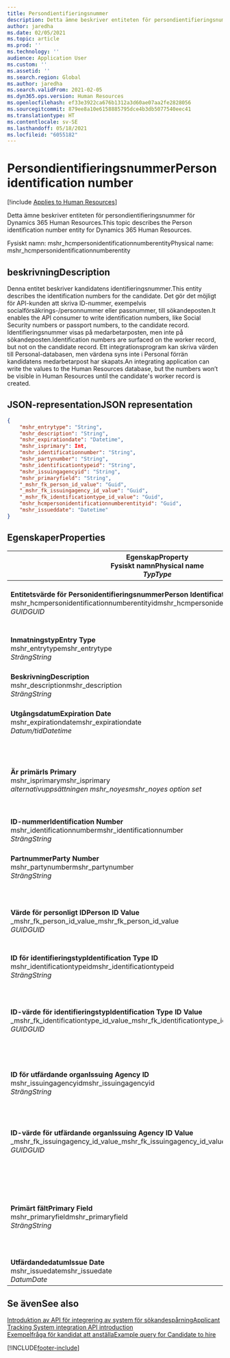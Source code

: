 ```yaml
---
title: Persondientifieringsnummer
description: Detta ämne beskriver entiteten för persondientifieringsnummer för Dynamics 365 Human Resources.
author: jaredha
ms.date: 02/05/2021
ms.topic: article
ms.prod: ''
ms.technology: ''
audience: Application User
ms.custom: ''
ms.assetid: ''
ms.search.region: Global
ms.author: jaredha
ms.search.validFrom: 2021-02-05
ms.dyn365.ops.version: Human Resources
ms.openlocfilehash: ef33e3922ca676b1312a3d60ae07aa2fe2828056
ms.sourcegitcommit: 879ee8a10e6158885795dce4b3db5077540eec41
ms.translationtype: HT
ms.contentlocale: sv-SE
ms.lasthandoff: 05/18/2021
ms.locfileid: "6055182"
---
```

# <a name="person-identification-number"></a><span data-ttu-id="cde75-103">Persondientifieringsnummer</span><span class="sxs-lookup"><span data-stu-id="cde75-103">Person identification number</span></span>

[!include [Applies to Human Resources](../includes/applies-to-hr.md)]

<span data-ttu-id="cde75-104">Detta ämne beskriver entiteten för persondientifieringsnummer för Dynamics 365 Human Resources.</span><span class="sxs-lookup"><span data-stu-id="cde75-104">This topic describes the Person identification number entity for Dynamics 365 Human Resources.</span></span>

<span data-ttu-id="cde75-105">Fysiskt namn: mshr_hcmpersonidentificationnumberentity</span><span class="sxs-lookup"><span data-stu-id="cde75-105">Physical name: mshr_hcmpersonidentificationnumberentity</span></span>

## <a name="description"></a><span data-ttu-id="cde75-106">beskrivning</span><span class="sxs-lookup"><span data-stu-id="cde75-106">Description</span></span>

<span data-ttu-id="cde75-107">Denna entitet beskriver kandidatens identifieringsnummer.</span><span class="sxs-lookup"><span data-stu-id="cde75-107">This entity describes the identification numbers for the candidate.</span></span> <span data-ttu-id="cde75-108">Det gör det möjligt för API-kunden att skriva ID-nummer, exempelvis socialförsäkrings-/personnummer eller passnummer, till sökandeposten.</span><span class="sxs-lookup"><span data-stu-id="cde75-108">It enables the API consumer to write identification numbers, like Social Security numbers or passport numbers, to the candidate record.</span></span> <span data-ttu-id="cde75-109">Identifieringsnummer visas på medarbetarposten, men inte på sökandeposten.</span><span class="sxs-lookup"><span data-stu-id="cde75-109">Identification numbers are surfaced on the worker record, but not on the candidate record.</span></span> <span data-ttu-id="cde75-110">Ett integrationsprogram kan skriva värden till Personal-databasen, men värdena syns inte i Personal förrän kandidatens medarbetarpost har skapats.</span><span class="sxs-lookup"><span data-stu-id="cde75-110">An integrating application can write the values to the Human Resources database, but the numbers won’t be visible in Human Resources until the candidate's worker record is created.</span></span>

## <a name="json-representation"></a><span data-ttu-id="cde75-111">JSON-representation</span><span class="sxs-lookup"><span data-stu-id="cde75-111">JSON representation</span></span>

```json
{
    "mshr_entrytype": "String",
    "mshr_description": "String",
    "mshr_expirationdate": "Datetime",
    "mshr_isprimary": Int,
    "mshr_identificationnumber": "String",
    "mshr_partynumber": "String",
    "mshr_identificationtypeid": "String",
    "mshr_issuingagencyid": "String",
    "mshr_primaryfield": "String",
    "_mshr_fk_person_id_value": "Guid",
    "_mshr_fk_issuingagency_id_value": "Guid",
    "_mshr_fk_identificationtype_id_value": "Guid",
    "mshr_hcmpersonidentificationnumberentityid": "Guid",
    "mshr_issueddate": "Datetime"
}
```

## <a name="properties"></a><span data-ttu-id="cde75-112">Egenskaper</span><span class="sxs-lookup"><span data-stu-id="cde75-112">Properties</span></span>

| <span data-ttu-id="cde75-113">Egenskap</span><span class="sxs-lookup"><span data-stu-id="cde75-113">Property</span></span><br><span data-ttu-id="cde75-114">**Fysiskt namn**</span><span class="sxs-lookup"><span data-stu-id="cde75-114">**Physical name**</span></span><br><span data-ttu-id="cde75-115">**_Typ_**</span><span class="sxs-lookup"><span data-stu-id="cde75-115">**_Type_**</span></span> | <span data-ttu-id="cde75-116">Använd</span><span class="sxs-lookup"><span data-stu-id="cde75-116">Use</span></span> | <span data-ttu-id="cde75-117">beskrivning</span><span class="sxs-lookup"><span data-stu-id="cde75-117">Description</span></span> |
| --- | --- | --- |
| <span data-ttu-id="cde75-118">**Entitetsvärde för Personidentifieringsnummer**</span><span class="sxs-lookup"><span data-stu-id="cde75-118">**Person Identification Number Entity ID**</span></span><br><span data-ttu-id="cde75-119">mshr_hcmpersonidentificationnumberentityid</span><span class="sxs-lookup"><span data-stu-id="cde75-119">mshr_hcmpersonidentificationnumberentityid</span></span><br><span data-ttu-id="cde75-120">*GUID*</span><span class="sxs-lookup"><span data-stu-id="cde75-120">*GUID*</span></span> | <span data-ttu-id="cde75-121">Skrivskydd</span><span class="sxs-lookup"><span data-stu-id="cde75-121">Read-only</span></span><br><span data-ttu-id="cde75-122">Obligatoriskt</span><span class="sxs-lookup"><span data-stu-id="cde75-122">Required</span></span><br><span data-ttu-id="cde75-123">Systemgenererad</span><span class="sxs-lookup"><span data-stu-id="cde75-123">System-generated</span></span> | <span data-ttu-id="cde75-124">Unik primär identifierare för nummerposten för personidentifiering.</span><span class="sxs-lookup"><span data-stu-id="cde75-124">Unique primary identifier for the person identification number record.</span></span> |
| <span data-ttu-id="cde75-125">**Inmatningstyp**</span><span class="sxs-lookup"><span data-stu-id="cde75-125">**Entry Type**</span></span><br><span data-ttu-id="cde75-126">mshr_entrytype</span><span class="sxs-lookup"><span data-stu-id="cde75-126">mshr_entrytype</span></span><br><span data-ttu-id="cde75-127">*Sträng*</span><span class="sxs-lookup"><span data-stu-id="cde75-127">*String*</span></span> | <span data-ttu-id="cde75-128">Skrivskydd</span><span class="sxs-lookup"><span data-stu-id="cde75-128">Read-write</span></span><br><span data-ttu-id="cde75-129">Valfritt</span><span class="sxs-lookup"><span data-stu-id="cde75-129">Optional</span></span> | <span data-ttu-id="cde75-130">Frivärde som referens till inmatningstypen för identifieringsnumret.</span><span class="sxs-lookup"><span data-stu-id="cde75-130">Free value to reference the type of entry for the identification number.</span></span> |
| <span data-ttu-id="cde75-131">**Beskrivning**</span><span class="sxs-lookup"><span data-stu-id="cde75-131">**Description**</span></span><br><span data-ttu-id="cde75-132">mshr_description</span><span class="sxs-lookup"><span data-stu-id="cde75-132">mshr_description</span></span><br><span data-ttu-id="cde75-133">*Sträng*</span><span class="sxs-lookup"><span data-stu-id="cde75-133">*String*</span></span> | <span data-ttu-id="cde75-134">Skrivskydd</span><span class="sxs-lookup"><span data-stu-id="cde75-134">Read-write</span></span><br><span data-ttu-id="cde75-135">Valfritt</span><span class="sxs-lookup"><span data-stu-id="cde75-135">Optional</span></span> | <span data-ttu-id="cde75-136">Beskrivningen av ID-numret.</span><span class="sxs-lookup"><span data-stu-id="cde75-136">The description of the identification number.</span></span> |
| <span data-ttu-id="cde75-137">**Utgångsdatum**</span><span class="sxs-lookup"><span data-stu-id="cde75-137">**Expiration Date**</span></span><br><span data-ttu-id="cde75-138">mshr_expirationdate</span><span class="sxs-lookup"><span data-stu-id="cde75-138">mshr_expirationdate</span></span><br><span data-ttu-id="cde75-139">*Datum/tid*</span><span class="sxs-lookup"><span data-stu-id="cde75-139">*Datetime*</span></span> | <span data-ttu-id="cde75-140">Skrivskydd</span><span class="sxs-lookup"><span data-stu-id="cde75-140">Read-write</span></span><br><span data-ttu-id="cde75-141">Valfritt</span><span class="sxs-lookup"><span data-stu-id="cde75-141">Optional</span></span> | <span data-ttu-id="cde75-142">Det datum då identifieringsnumret eller det kopplade dokumentet upphör att gälla.</span><span class="sxs-lookup"><span data-stu-id="cde75-142">The date on which the identification number or associated document expires.</span></span> |
| <span data-ttu-id="cde75-143">**Är primär**</span><span class="sxs-lookup"><span data-stu-id="cde75-143">**Is Primary**</span></span><br><span data-ttu-id="cde75-144">mshr_isprimary</span><span class="sxs-lookup"><span data-stu-id="cde75-144">mshr_isprimary</span></span><br><span data-ttu-id="cde75-145">*alternativuppsättningen mshr_noyes*</span><span class="sxs-lookup"><span data-stu-id="cde75-145">*mshr_noyes option set*</span></span> | <span data-ttu-id="cde75-146">Skrivskydd</span><span class="sxs-lookup"><span data-stu-id="cde75-146">Read-write</span></span><br><span data-ttu-id="cde75-147">Valfritt</span><span class="sxs-lookup"><span data-stu-id="cde75-147">Optional</span></span> | <span data-ttu-id="cde75-148">Anger huruvida identifieringsnumret är den primära posten för personen för den här identifieringstypen.</span><span class="sxs-lookup"><span data-stu-id="cde75-148">Defines whether the identification number is the primary record for the person for this identification type.</span></span> |
| <span data-ttu-id="cde75-149">**ID-nummer**</span><span class="sxs-lookup"><span data-stu-id="cde75-149">**Identification Number**</span></span><br><span data-ttu-id="cde75-150">mshr_identificationnumber</span><span class="sxs-lookup"><span data-stu-id="cde75-150">mshr_identificationnumber</span></span><br><span data-ttu-id="cde75-151">*Sträng*</span><span class="sxs-lookup"><span data-stu-id="cde75-151">*String*</span></span> | <span data-ttu-id="cde75-152">Skrivskydd</span><span class="sxs-lookup"><span data-stu-id="cde75-152">Read-write</span></span><br><span data-ttu-id="cde75-153">Obligatoriskt</span><span class="sxs-lookup"><span data-stu-id="cde75-153">Required</span></span> | <span data-ttu-id="cde75-154">ID-numret.</span><span class="sxs-lookup"><span data-stu-id="cde75-154">The identification number.</span></span> |
| <span data-ttu-id="cde75-155">**Partnummer**</span><span class="sxs-lookup"><span data-stu-id="cde75-155">**Party Number**</span></span><br><span data-ttu-id="cde75-156">mshr_partynumber</span><span class="sxs-lookup"><span data-stu-id="cde75-156">mshr_partynumber</span></span><br><span data-ttu-id="cde75-157">*Sträng*</span><span class="sxs-lookup"><span data-stu-id="cde75-157">*String*</span></span> | <span data-ttu-id="cde75-158">Skrivskydd</span><span class="sxs-lookup"><span data-stu-id="cde75-158">Read-write</span></span><br><span data-ttu-id="cde75-159">Obligatoriskt</span><span class="sxs-lookup"><span data-stu-id="cde75-159">Required</span></span> | <span data-ttu-id="cde75-160">Identifieraren för parten (personen) som äger indentifieringsnumret.</span><span class="sxs-lookup"><span data-stu-id="cde75-160">The identifier of the party (person) owning the identification number.</span></span> |
| <span data-ttu-id="cde75-161">**Värde för personligt ID**</span><span class="sxs-lookup"><span data-stu-id="cde75-161">**Person ID Value**</span></span><br><span data-ttu-id="cde75-162">_mshr_fk_person_id_value</span><span class="sxs-lookup"><span data-stu-id="cde75-162">_mshr_fk_person_id_value</span></span><br><span data-ttu-id="cde75-163">*GUID*</span><span class="sxs-lookup"><span data-stu-id="cde75-163">*GUID*</span></span> | <span data-ttu-id="cde75-164">Skrivskydd</span><span class="sxs-lookup"><span data-stu-id="cde75-164">Read-only</span></span><br><span data-ttu-id="cde75-165">Obligatoriskt</span><span class="sxs-lookup"><span data-stu-id="cde75-165">Required</span></span><br><span data-ttu-id="cde75-166">Sekundärnyckel: mshr_dirpersonentityid tillhörande entiteten mshr_dirpersonentity</span><span class="sxs-lookup"><span data-stu-id="cde75-166">Foreign key: mshr_dirpersonentityid of mshr_dirpersonentity entity</span></span> | <span data-ttu-id="cde75-167">Den unika identifieraren för parten (personen).</span><span class="sxs-lookup"><span data-stu-id="cde75-167">The unique identifier of the party (person).</span></span> |
| <span data-ttu-id="cde75-168">**ID för identifieringstyp**</span><span class="sxs-lookup"><span data-stu-id="cde75-168">**Identification Type ID**</span></span><br><span data-ttu-id="cde75-169">mshr_identificationtypeid</span><span class="sxs-lookup"><span data-stu-id="cde75-169">mshr_identificationtypeid</span></span><br><span data-ttu-id="cde75-170">*Sträng*</span><span class="sxs-lookup"><span data-stu-id="cde75-170">*String*</span></span> | <span data-ttu-id="cde75-171">Skrivskydd</span><span class="sxs-lookup"><span data-stu-id="cde75-171">Read-write</span></span><br><span data-ttu-id="cde75-172">Obligatoriskt</span><span class="sxs-lookup"><span data-stu-id="cde75-172">Required</span></span> | <span data-ttu-id="cde75-173">Identifieringsnumrets typ.</span><span class="sxs-lookup"><span data-stu-id="cde75-173">The type of identification number.</span></span> |
| <span data-ttu-id="cde75-174">**ID-värde för identifieringstyp**</span><span class="sxs-lookup"><span data-stu-id="cde75-174">**Identification Type ID Value**</span></span><br><span data-ttu-id="cde75-175">_mshr_fk_identificationtype_id_value</span><span class="sxs-lookup"><span data-stu-id="cde75-175">_mshr_fk_identificationtype_id_value</span></span><br><span data-ttu-id="cde75-176">*GUID*</span><span class="sxs-lookup"><span data-stu-id="cde75-176">*GUID*</span></span> | <span data-ttu-id="cde75-177">Skrivskydd</span><span class="sxs-lookup"><span data-stu-id="cde75-177">Read-only</span></span><br><span data-ttu-id="cde75-178">Obligatoriskt</span><span class="sxs-lookup"><span data-stu-id="cde75-178">Required</span></span><br><span data-ttu-id="cde75-179">Sekundärnyckel: mshr_hcmidentificationtypeentityid tillhörande entiteten mshr_hcmidentificationtypeentity</span><span class="sxs-lookup"><span data-stu-id="cde75-179">Foreign key: mshr_hcmidentificationtypeentityid of mshr_hcmidentificationtypeentity entity</span></span> | <span data-ttu-id="cde75-180">Systemgenererad, unik identifierare för identifieringstypen.</span><span class="sxs-lookup"><span data-stu-id="cde75-180">System-generated unique identifier of the identification type.</span></span> |
| <span data-ttu-id="cde75-181">**ID för utfärdande organ**</span><span class="sxs-lookup"><span data-stu-id="cde75-181">**Issuing Agency ID**</span></span><br><span data-ttu-id="cde75-182">mshr_issuingagencyid</span><span class="sxs-lookup"><span data-stu-id="cde75-182">mshr_issuingagencyid</span></span><br><span data-ttu-id="cde75-183">*Sträng*</span><span class="sxs-lookup"><span data-stu-id="cde75-183">*String*</span></span> | <span data-ttu-id="cde75-184">Skrivskydd</span><span class="sxs-lookup"><span data-stu-id="cde75-184">Read-write</span></span><br><span data-ttu-id="cde75-185">Valfritt</span><span class="sxs-lookup"><span data-stu-id="cde75-185">Optional</span></span> | <span data-ttu-id="cde75-186">Det organ eller den organisation som utfärdar identifieringsnumret.</span><span class="sxs-lookup"><span data-stu-id="cde75-186">The agency or organization issuing the identification number.</span></span> |
| <span data-ttu-id="cde75-187">**ID-värde för utfärdande organ**</span><span class="sxs-lookup"><span data-stu-id="cde75-187">**Issuing Agency ID Value**</span></span><br><span data-ttu-id="cde75-188">_mshr_fk_issuingagency_id_value</span><span class="sxs-lookup"><span data-stu-id="cde75-188">_mshr_fk_issuingagency_id_value</span></span><br><span data-ttu-id="cde75-189">*GUID*</span><span class="sxs-lookup"><span data-stu-id="cde75-189">*GUID*</span></span> | <span data-ttu-id="cde75-190">Skrivskydd</span><span class="sxs-lookup"><span data-stu-id="cde75-190">Read-only</span></span><br><span data-ttu-id="cde75-191">Valfritt</span><span class="sxs-lookup"><span data-stu-id="cde75-191">Optional</span></span><br><span data-ttu-id="cde75-192">Sekundärnyckel: mshr_hcmissuingagencyentityid tillhörande entiteten mshr_hcmissuingagencyentity</span><span class="sxs-lookup"><span data-stu-id="cde75-192">Foreign key: mshr_hcmissuingagencyentityid of mshr_hcmissuingagencyentity entity</span></span> | <span data-ttu-id="cde75-193">Systemgenererad, unik identifierare för det organ som utfärdar identifieringsnumret.</span><span class="sxs-lookup"><span data-stu-id="cde75-193">System-generated unique identifier of the agency issuing the identification number.</span></span> |
| <span data-ttu-id="cde75-194">**Primärt fält**</span><span class="sxs-lookup"><span data-stu-id="cde75-194">**Primary Field**</span></span><br><span data-ttu-id="cde75-195">mshr_primaryfield</span><span class="sxs-lookup"><span data-stu-id="cde75-195">mshr_primaryfield</span></span><br><span data-ttu-id="cde75-196">*Sträng*</span><span class="sxs-lookup"><span data-stu-id="cde75-196">*String*</span></span> | <span data-ttu-id="cde75-197">Skrivskydd</span><span class="sxs-lookup"><span data-stu-id="cde75-197">Read-only</span></span><br><span data-ttu-id="cde75-198">Obligatoriskt</span><span class="sxs-lookup"><span data-stu-id="cde75-198">Required</span></span> | <span data-ttu-id="cde75-199">Fält som används som identifierare för entitetsposten.</span><span class="sxs-lookup"><span data-stu-id="cde75-199">Field to be used as an identifier of the entity record.</span></span> <span data-ttu-id="cde75-200">Kombination av partnummer, identifieringstyps-ID och identifieringsnummer.</span><span class="sxs-lookup"><span data-stu-id="cde75-200">Combination of party number, identification type ID, and identification number.</span></span> |
| <span data-ttu-id="cde75-201">**Utfärdandedatum**</span><span class="sxs-lookup"><span data-stu-id="cde75-201">**Issue Date**</span></span><br><span data-ttu-id="cde75-202">mshr_issuedate</span><span class="sxs-lookup"><span data-stu-id="cde75-202">mshr_issuedate</span></span><br><span data-ttu-id="cde75-203">*Datum*</span><span class="sxs-lookup"><span data-stu-id="cde75-203">*Date*</span></span> | <span data-ttu-id="cde75-204">Skrivskydd</span><span class="sxs-lookup"><span data-stu-id="cde75-204">Read-write</span></span><br><span data-ttu-id="cde75-205">Valfritt</span><span class="sxs-lookup"><span data-stu-id="cde75-205">Optional</span></span> | <span data-ttu-id="cde75-206">Det datum då identifieringsnumret utfärdades.</span><span class="sxs-lookup"><span data-stu-id="cde75-206">The date the identification number was issued.</span></span> |

## <a name="see-also"></a><span data-ttu-id="cde75-207">Se även</span><span class="sxs-lookup"><span data-stu-id="cde75-207">See also</span></span>

[<span data-ttu-id="cde75-208">Introduktion av API för integrering av system för sökandespårning</span><span class="sxs-lookup"><span data-stu-id="cde75-208">Applicant Tracking System integration API introduction</span></span>](hr-admin-integration-ats-api-introduction.md)<br>
[<span data-ttu-id="cde75-209">Exempelfråga för kandidat att anställa</span><span class="sxs-lookup"><span data-stu-id="cde75-209">Example query for Candidate to hire</span></span>](hr-admin-integration-ats-api-candidate-to-hire-example-query.md)



[!INCLUDE[footer-include](../includes/footer-banner.md)]